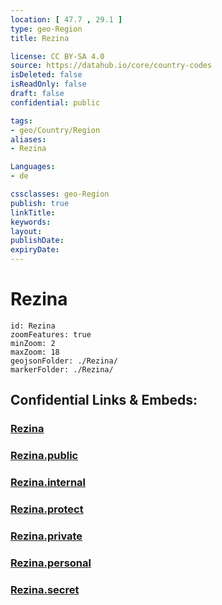 ```yaml
---
location: [ 47.7 , 29.1 ] 
type: geo-Region
title: Rezina

license: CC BY-SA 4.0
source: https://datahub.io/core/country-codes
isDeleted: false
isReadOnly: false
draft: false
confidential: public

tags:
- geo/Country/Region
aliases:
- Rezina

Languages:
- de

cssclasses: geo-Region
publish: true
linkTitle: 
keywords: 
layout: 
publishDate: 
expiryDate: 
---
```


# Rezina

```leaflet
id: Rezina
zoomFeatures: true 
minZoom: 2 
maxZoom: 18
geojsonFolder: ./Rezina/
markerFolder: ./Rezina/
```


## Confidential Links & Embeds: 

### [Rezina](/_Standards/Earth/Continent/Europe/Europe~East/Moldova/Districts~Moldova/Rezina.md) 

### [Rezina.public](/_public/Earth/Continent/Europe/Europe~East/Moldova/Districts~Moldova/Rezina.public.md) 

### [Rezina.internal](/_internal/Earth/Continent/Europe/Europe~East/Moldova/Districts~Moldova/Rezina.internal.md) 

### [Rezina.protect](/_protect/Earth/Continent/Europe/Europe~East/Moldova/Districts~Moldova/Rezina.protect.md) 

### [Rezina.private](/_private/Earth/Continent/Europe/Europe~East/Moldova/Districts~Moldova/Rezina.private.md) 

### [Rezina.personal](/_personal/Earth/Continent/Europe/Europe~East/Moldova/Districts~Moldova/Rezina.personal.md) 

### [Rezina.secret](/_secret/Earth/Continent/Europe/Europe~East/Moldova/Districts~Moldova/Rezina.secret.md)

